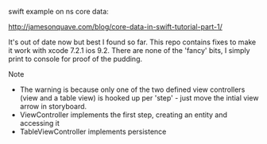 swift example on ns core data:

http://jamesonquave.com/blog/core-data-in-swift-tutorial-part-1/

It's out of date now but best I found so far.
This repo contains fixes to make it work with xcode 7.2.1 ios 9.2. There are none of the 'fancy' bits, I simply print to console for proof of the pudding.

Note 
- The warning is because only one of the two defined view controllers (view and a table view) is hooked up per 'step' - just move the intial view arrow in storyboard.
- ViewController implements the first step, creating an entity and accessing it
- TableViewController implements persistence
